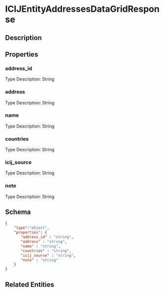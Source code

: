 # ICIJEntityAddressesDataGridResponse
## Description

## Properties
### address_id


Type Description: String
### address


Type Description: String
### name


Type Description: String
### countries


Type Description: String
### icij_source


Type Description: String
### note


Type Description: String

## Schema
```json
{
    "type":"object",
    "properties": {
       "address_id" : "string",
       "address" : "string",
       "name" : "string",
       "countries" : "string",
       "icij_source" : "string",
       "note" : "string"
    }
}
```

## Related Entities

